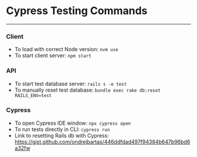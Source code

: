 # Cypress Testing Commands
---

### Client
- To load with correct Node version: ```nvm use```
- To start client server: ```npm start```

### API
- To start test database server: ```rails s -e test```
- To manually reset test database: ```bundle exec rake db:reset RAILS_ENV=test```

### Cypress
- To open Cypress IDE window: ```npx cypress open```
- To run tests directly in CLI: ```cypress run```
- Link to resetting Rails db with Cypress: https://gist.github.com/ondrejbartas/446ddfdad497f94384b647b96bd6a32fw